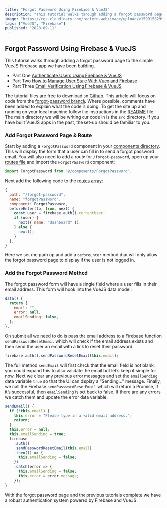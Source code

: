 ```yaml
---
title: "Forgot Password Using Firebase & VueJS"
description: "This tutorial walks through adding a forgot password page to the simple VueJS Firebase app we have been building."
image: "https://res.cloudinary.com/redfern-web/image/upload/v1599158299/redfern-dev/png/firebase-vue.png"
tags: ["VueJS", "Firebase"]
published: "2020-09-11"
---
```


## Forgot Password Using Firebase & VueJS

This tutorial walks through adding a forgot password page to the simple VueJS Firebase app we have been building.

- Part One [Authenticate Users Using Firebase & VueJS](/articles/authenticate-users-using-firebase-and-vuejs)
- Part Two [How to Manage User State With Vuex and Firebase](/articles/manage-user-state-vuex-and-firebase)
- Part Three [Email Verification Using Firebase & VueJS](/articles/email-verification-firebase-vuejs)

The tutorial files are free to download on [Github](https://github.com/garethredfern/vue-auth-demo). This article will focus on code from the [forgot-password branch](https://github.com/garethredfern/vue-auth-demo/tree/forgot-password). Where possible, comments have been added to explain what the code is doing. To get the site up and running on your local machine follow the instructions in the [README](https://github.com/garethredfern/vue-auth-demo/blob/email-verification/README.md) file. The main directory we will be writing our code in is the `src` directory. If you have built VueJS apps in the past, the set-up should be familiar to you.

### Add Forgot Password Page & Route

Start by adding a `ForgotPassword` component in your [components directory](https://github.com/garethredfern/vue-auth-demo/blob/forgot-password/src/components/ForgotPassword.vue). This will display the form that a user can fill in to send a forgot password email. You will also need to add a route for `/forgot-password`, open up your [routes file](https://github.com/garethredfern/vue-auth-demo/blob/forgot-password/src/router/routes.js) and import the `ForgotPassword` component:

```js
import ForgotPassword from "@/components/ForgotPassword";
```

Next add the following code to the [routes array](https://github.com/garethredfern/vue-auth-demo/blob/forgot-password/src/router/routes.js#L14):

```js
{
  path: "/forgot-password",
  name: "forgotPassword",
  component: ForgotPassword,
  beforeEnter(to, from, next) {
    const user = firebase.auth().currentUser;
    if (user) {
      next({ name: "dashboard" });
    } else {
      next();
    }
  },
}
```

Here we set the path up and add a `beforeEnter` method that will only allow the forgot password page to display if the user is not logged in.

### Add the Forgot Password Method

The forgot password form will have a single field where a user fills in their email address. This form will hook into the VueJS data model:

```js
data() {
  return {
    email: "",
    error: null,
    emailSending: false,
  };
},
```

On submit all we need to do is pass the email address to a Firebase function `sendPasswordResetEmail` which will check if the email address exists and then send the user an email with a link to reset their password.

```js
firebase.auth().sendPasswordResetEmail(this.email);
```

The full method `sendEmail` will first check that the email field is not blank, you could expand this to also validate the email but let’s keep it simple for now. Next we clear any previous error messages and set the `emailSending` data variable `true` so that the UI can display a “Sending…” message. Finally, we call the Firebase `sendPasswordResetEmail` which will return a Promise, if it’s successful, then `emailSending` is set back to false. If there are any errors we catch them and update the error data variable.

```js
sendEmail() {
  if (!this.email) {
    this.error = "Please type in a valid email address.";
    return;
  }
  this.error = null;
  this.emailSending = true;
  firebase
    .auth()
    .sendPasswordResetEmail(this.email)
    .then(() => {
      this.emailSending = false;
    })
    .catch(error => {
      this.emailSending = false;
      this.error = error.message;
    });
}
```

With the forgot password page and the previous tutorials complete we have a robust authentication system powered by Firebase and VueJS.
